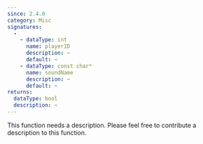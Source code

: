 ```yaml
---
since: 2.4.0
category: Misc
signatures:
  -
    - dataType: int
      name: playerID
      description: ~
      default: ~
    - dataType: const char*
      name: soundName
      description: ~
      default: ~
returns:
  dataType: bool
  description: ~
---
```


This function needs a description. Please feel free to contribute a description to this function.
